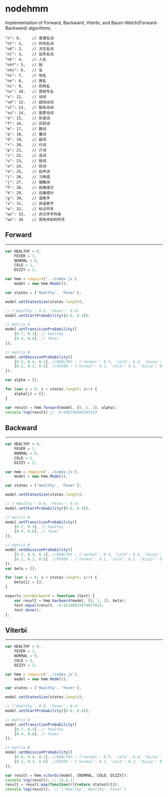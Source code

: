 nodehmm
=======

Implementation of Forward, Backward, Viterbi, and Baum-Welch(Forward-Backward) algorithms.

	"n": 0, 	// 普通名词
	"nt": 1, 	// 时间名词
	"nd": 2, 	// 方位名词
	"nl": 3, 	// 处所名词
	"nh": 4, 	// 人名
	"nhf": 5, 	// 姓
	"nhs": 6, 	// 名
	"ns": 7, 	// 地名
	"nn": 8, 	// 族名
	"ni": 9, 	// 机构名
	"nz": 10, 	// 其他专名
	"v": 11, 	// 动词
	"vd": 12, 	// 趋向动词
	"vl": 13, 	// 联系动词
	"vu": 14, 	// 能愿动词
	"a": 15, 	// 形容词
	"f": 16, 	// 区别词
	"m": 17, 	// 数词
	"q": 18, 	// 量词
	"d": 19, 	// 副词
	"r": 20, 	// 代词
	"p": 21, 	// 介词
	"c": 22, 	// 连词
	"u": 23, 	// 助词
	"e": 24, 	// 叹词
	"o": 25, 	// 拟声词
	"i": 26, 	// 习用语
	"j": 27, 	// 缩略词
	"h": 28, 	// 前接成分
	"k": 29, 	// 后接成分
	"g": 30, 	// 语素字
	"x": 31, 	// 非语素字
	"w": 32, 	// 标点符号
	"ws": 33, 	// 非汉字字符串
	"wu": 34 	// 其他未知的符号

## Forward
---

```javascript
var HEALTHY = 0,
	FEVER = 1,
	NORMAL = 0,
	COLD = 1,
	DIZZY = 2;

var hmm = require('../index.js'),
	model = new hmm.Model();

var states = ['Healthy', 'Fever'];

model.setStatesSize(states.length);

// ('Healthy': 0.6, 'Fever': 0.4)
model.setStartProbability([0.6, 0.4]);

// matrix A
model.setTransitionProbability([
	[0.7, 0.3], // healthy
	[0.4, 0.6], // fever
]);

// matrix B
model.setEmissionProbability([
	[0.5, 0.4, 0.1], //HEALTHY : {'normal': 0.5, 'cold': 0.4, 'dizzy': 0.1},
	[0.1, 0.3, 0.6]  //FEVER : {'normal': 0.1, 'cold': 0.3, 'dizzy': 0.6}
]);

var alpha = [];

for (var i = 0; i < states.length; i++) {
	alpha[i] = [];
}

var result = hmm.forward(model, [0, 1, 2], alpha);
console.log(result) // -4.698248486593353

```

## Backward
---

```javascript
var HEALTHY = 0,
	FEVER = 1,
	NORMAL = 0,
	COLD = 1,
	DIZZY = 2;

var hmm = require('../index.js'),
	model = new hmm.Model();

var states = ['Healthy', 'Fever'];

model.setStatesSize(states.length);

// ('Healthy': 0.6, 'Fever': 0.4)
model.setStartProbability([0.6, 0.4]);

// matrix A
model.setTransitionProbability([
	[0.7, 0.3], // healthy
	[0.4, 0.6], // fever
]);

// matrix B
model.setEmissionProbability([
	[0.5, 0.4, 0.1], //HEALTHY : {'normal': 0.5, 'cold': 0.4, 'dizzy': 0.1},
	[0.1, 0.3, 0.6]  //FEVER : {'normal': 0.1, 'cold': 0.3, 'dizzy': 0.6}
]);
var beta = [];

for (var i = 0; i < states.length; i++) {
	beta[i] = [];
}

exports.testBackword = function (test) {
	var result = hmm.backward(model, [0, 1, 2], beta);
	test.equal(result, -0.6214883767462701);
	test.done();
};
```

## Viterbi
---

```javascript
var HEALTHY = 0,
	FEVER = 1,
	NORMAL = 0,
	COLD = 1,
	DIZZY = 2;

var hmm = require('../index.js'),
	model = new hmm.Model();

var states = ['Healthy', 'Fever'];

model.setStatesSize(states.length);

// ('Healthy': 0.6, 'Fever': 0.4)
model.setStartProbability([0.6, 0.4]);

// matrix A
model.setTransitionProbability([
	[0.7, 0.3], // healthy
	[0.4, 0.6], // fever
]);

// matrix B
model.setEmissionProbability([
	[0.5, 0.4, 0.1], //HEALTHY : {'normal': 0.5, 'cold': 0.4, 'dizzy': 0.1},
	[0.1, 0.3, 0.6]  //FEVER : {'normal': 0.1, 'cold': 0.3, 'dizzy': 0.6}
]);

var result = hmm.viterbi(model, [NORMAL, COLD, DIZZY]);
console.log(result); // [0,0,1]
result = result.map(function(r){return states[r]});
console.log(result);  // ['Healthy','Healthy','Fever']
```



















